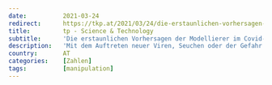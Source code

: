 ```yaml
---
date:          2021-03-24
redirect:      https://tkp.at/2021/03/24/die-erstaunlichen-vorhersagen-der-modellierer-im-covid-prognose-konsortium/
title:         tp - Science & Technology
subtitle:      'Die erstaunlichen Vorhersagen der Modellierer im Covid-Prognose-Konsortium'
description:   'Mit dem Auftreten neuer Viren, Seuchen oder der Gefahr wahnsinniger Rinder tauchen auch immer wieder Prognosen und Modelle auf. Die meisten davon sind so weit von der Wirklichkeit entfernt, dass man fast vom jeweiligen Gegenteil ausgehen kann. Insbesondere wenn das Imperial College in London mit Neil Ferguson dabei ist. Auch das österreichische Gesundheitsministerium hält sich …'
country:       AT
categories:    [Zahlen]
tags:          [manipulation]
---
```


